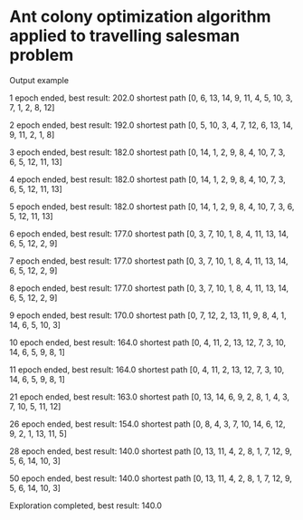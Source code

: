 # Ant colony optimization algorithm applied to travelling salesman problem

Output example

1 epoch ended, best result: 202.0 shortest path [0, 6, 13, 14, 9, 11, 4, 5, 10, 3, 7, 1, 2, 8, 12]

2 epoch ended, best result: 192.0 shortest path [0, 5, 10, 3, 4, 7, 12, 6, 13, 14, 9, 11, 2, 1, 8]

3 epoch ended, best result: 182.0 shortest path [0, 14, 1, 2, 9, 8, 4, 10, 7, 3, 6, 5, 12, 11, 13]

4 epoch ended, best result: 182.0 shortest path [0, 14, 1, 2, 9, 8, 4, 10, 7, 3, 6, 5, 12, 11, 13]

5 epoch ended, best result: 182.0 shortest path [0, 14, 1, 2, 9, 8, 4, 10, 7, 3, 6, 5, 12, 11, 13]

6 epoch ended, best result: 177.0 shortest path [0, 3, 7, 10, 1, 8, 4, 11, 13, 14, 6, 5, 12, 2, 9]

7 epoch ended, best result: 177.0 shortest path [0, 3, 7, 10, 1, 8, 4, 11, 13, 14, 6, 5, 12, 2, 9]

8 epoch ended, best result: 177.0 shortest path [0, 3, 7, 10, 1, 8, 4, 11, 13, 14, 6, 5, 12, 2, 9]

9 epoch ended, best result: 170.0 shortest path [0, 7, 12, 2, 13, 11, 9, 8, 4, 1, 14, 6, 5, 10, 3]

10 epoch ended, best result: 164.0 shortest path [0, 4, 11, 2, 13, 12, 7, 3, 10, 14, 6, 5, 9, 8, 1]

11 epoch ended, best result: 164.0 shortest path [0, 4, 11, 2, 13, 12, 7, 3, 10, 14, 6, 5, 9, 8, 1]

21 epoch ended, best result: 163.0 shortest path [0, 13, 14, 6, 9, 2, 8, 1, 4, 3, 7, 10, 5, 11, 12]

26 epoch ended, best result: 154.0 shortest path [0, 8, 4, 3, 7, 10, 14, 6, 12, 9, 2, 1, 13, 11, 5]

28 epoch ended, best result: 140.0 shortest path [0, 13, 11, 4, 2, 8, 1, 7, 12, 9, 5, 6, 14, 10, 3]

50 epoch ended, best result: 140.0 shortest path [0, 13, 11, 4, 2, 8, 1, 7, 12, 9, 5, 6, 14, 10, 3]


Exploration completed, best result: 140.0
